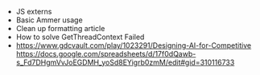 - JS externs
- Basic Ammer usage
- Clean up formatting article
- How to solve GetThreadContext Failed
- https://www.gdcvault.com/play/1023291/Designing-AI-for-Competitive
https://docs.google.com/spreadsheets/d/17f0dQawb-s_Fd7DHgmVvJoEGDMH_yoSd8EYigrb0zmM/edit#gid=310116733
